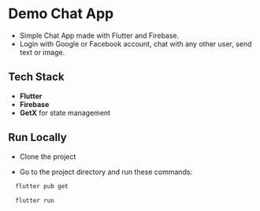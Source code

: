 
# Demo Chat App

- Simple Chat App made with Flutter and Firebase.
- Login with Google or Facebook account, chat with any other user, send text or image.


## Tech Stack

- **Flutter**
- **Firebase**
- **GetX** for state management

  
## Run Locally

- Clone the project

- Go to the project directory and run these commands:
```bash
  flutter pub get
  
  flutter run
```
    
  